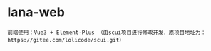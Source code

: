# lana-web

~~~
前端使用：Vue3 + Element-Plus （由scui项目进行修改开发，原项目地址为：https://gitee.com/lolicode/scui.git）
~~~
